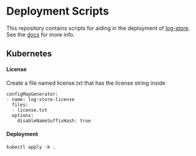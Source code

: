 # Deployment Scripts

This repository contains scripts for aiding in the deployment of [log-store](https://log-store.com). See the [docs](https://log-store.com/documentation.html?page=install) for more info.


## Kubernetes

#### License
Create a file named license.txt that has the license string inside
```
configMapGenerator:
- name: log-store-license
  files:
  - license.txt
  options:
    disableNameSuffixHash: true
```

#### Deployment
```
kubectl apply -k .
```
